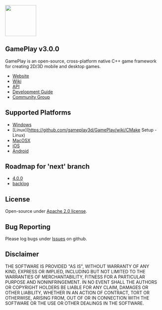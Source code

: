 <img src="https://raw.githubusercontent.com/gameplay3d/GamePlay/master/gameplay/res/icon.png" width=100/>

## GamePlay v3.0.0

GamePlay is an open-source, cross-platform native C++ game framework for creating 2D/3D mobile and desktop games.

- [Website](http://www.gameplay3d.io/)
- [Wiki](https://github.com/gameplay3d/GamePlay/wiki)
- [API](http://gameplay3d.github.io/GamePlay/api/index.html)
- [Development Guide](https://github.com/gameplay3d/GamePlay/wiki#wiki-Development_Guide)
- [Community Group](https://groups.google.com/d/forum/gameplay3d-developers)

## Supported Platforms
- [Windows](https://github.com/gameplay3d/GamePlay/wiki/Visual-Studio-Setup) 
- [Linux](https://github.com/gameplay3d/GamePlay/wiki/CMake Setup - Linux)
- [MacOSX](https://github.com/gameplay3d/GamePlay/wiki/Apple-Xcode-Setup)
- [iOS](https://github.com/gameplay3d/GamePlay/wiki/Apple-Xcode-Setup)
- [Android](https://github.com/gameplay3d/GamePlay/wiki/Android-NDK-Setup)

## Roadmap for 'next' branch
- [4.0.0](https://github.com/gameplay3d/GamePlay/milestones/4.0.0)
- [backlog](https://github.com/gameplay3d/GamePlay/issues?q=is%3Aopen+is%3Aissue+no%3Amilestone)

## License
Open-source under [Apache 2.0 license](http://www.tldrlegal.com/license/apache-license-2.0-%28apache-2.0%29).

## Bug Reporting
Please log bugs under [Issues](https://github.com/gameplay3d/GamePlay/issues) on github.

## Disclaimer
THE SOFTWARE IS PROVIDED "AS IS", WITHOUT WARRANTY OF ANY KIND, EXPRESS OR IMPLIED, 
INCLUDING BUT NOT LIMITED TO THE WARRANTIES OF MERCHANTABILITY, FITNESS FOR A 
PARTICULAR PURPOSE AND NONINFRINGEMENT. IN NO EVENT SHALL THE AUTHORS OR COPYRIGHT 
HOLDERS BE LIABLE FOR ANY CLAIM, DAMAGES OR OTHER LIABILITY, WHETHER IN AN ACTION OF CONTRACT, 
TORT OR OTHERWISE, ARISING FROM, OUT OF OR IN CONNECTION WITH THE SOFTWARE OR THE USE OR 
OTHER DEALINGS IN THE SOFTWARE.
